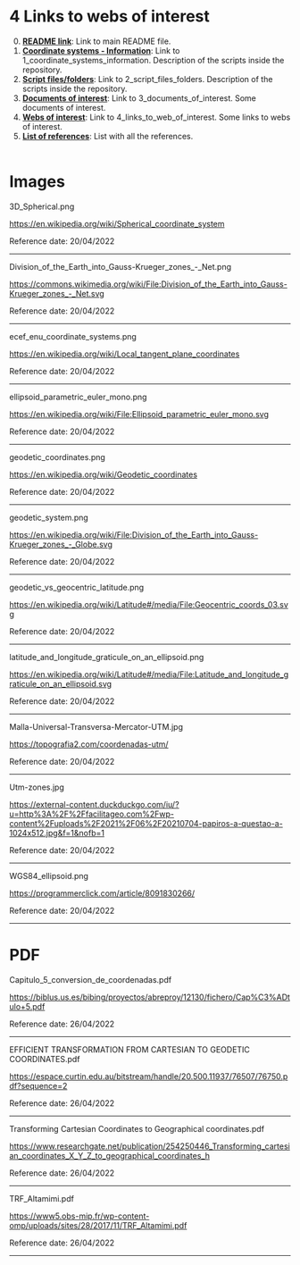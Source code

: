 # **4 Links to webs of interest**
0. [**README link**](./../README.md): Link to main README file.
1. [**Coordinate systems - Information**](./1_coordinate_systems_information.md): Link to 1_coordinate_systems_information. Description of the scripts inside the repository.
2. [**Script files/folders**](./2_script_files_folders.md): Link to 2_script_files_folders. Description of the scripts inside the repository.
3. [**Documents of interest**](./3_documents_of_interest.md): Link to 3_documents_of_interest. Some documents of interest.
4. [**Webs of interest**](./4_links_to_web_of_interest.md): Link to 4_links_to_web_of_interest. Some links to webs of interest.
5. [**List of references**](./documents/5_list_references.md): List with all the references.
<br/><br/>

# Images

3D_Spherical.png

https://en.wikipedia.org/wiki/Spherical_coordinate_system

Reference date: 20/04/2022

---

Division_of_the_Earth_into_Gauss-Krueger_zones_-_Net.png

https://commons.wikimedia.org/wiki/File:Division_of_the_Earth_into_Gauss-Krueger_zones_-_Net.svg

Reference date: 20/04/2022

---

ecef_enu_coordinate_systems.png

https://en.wikipedia.org/wiki/Local_tangent_plane_coordinates

Reference date: 20/04/2022

---

ellipsoid_parametric_euler_mono.png

https://en.wikipedia.org/wiki/File:Ellipsoid_parametric_euler_mono.svg

Reference date: 20/04/2022

---

geodetic_coordinates.png

https://en.wikipedia.org/wiki/Geodetic_coordinates


Reference date: 20/04/2022

---

geodetic_system.png

https://en.wikipedia.org/wiki/File:Division_of_the_Earth_into_Gauss-Krueger_zones_-_Globe.svg

Reference date: 20/04/2022

---

geodetic_vs_geocentric_latitude.png

https://en.wikipedia.org/wiki/Latitude#/media/File:Geocentric_coords_03.svg

Reference date: 20/04/2022

---

latitude_and_longitude_graticule_on_an_ellipsoid.png

https://en.wikipedia.org/wiki/Latitude#/media/File:Latitude_and_longitude_graticule_on_an_ellipsoid.svg

Reference date: 20/04/2022

---

Malla-Universal-Transversa-Mercator-UTM.jpg

https://topografia2.com/coordenadas-utm/

Reference date: 20/04/2022

---

Utm-zones.jpg

https://external-content.duckduckgo.com/iu/?u=http%3A%2F%2Ffacilitageo.com%2Fwp-content%2Fuploads%2F2021%2F06%2F20210704-papiros-a-questao-a-1024x512.jpg&f=1&nofb=1

Reference date: 20/04/2022

---

WGS84_ellipsoid.png

https://programmerclick.com/article/8091830266/

Reference date: 20/04/2022

---

# PDF

Capitulo_5_conversion_de_coordenadas.pdf

https://biblus.us.es/bibing/proyectos/abreproy/12130/fichero/Cap%C3%ADtulo+5.pdf

Reference date: 26/04/2022

---

EFFICIENT TRANSFORMATION FROM CARTESIAN TO GEODETIC COORDINATES.pdf

https://espace.curtin.edu.au/bitstream/handle/20.500.11937/76507/76750.pdf?sequence=2

Reference date: 26/04/2022

---

Transforming Cartesian Coordinates to Geographical coordinates.pdf

https://www.researchgate.net/publication/254250446_Transforming_cartesian_coordinates_X_Y_Z_to_geographical_coordinates_h

Reference date: 26/04/2022

---

TRF_Altamimi.pdf

https://www5.obs-mip.fr/wp-content-omp/uploads/sites/28/2017/11/TRF_Altamimi.pdf

Reference date: 26/04/2022

---